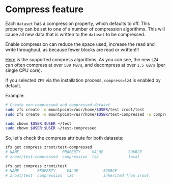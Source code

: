 # Compress feature

Each `dataset` has a compression property, which defaults to off. This 
property can be set to one of a number of compression algorithms. This 
will cause all new data that is written to the `dataset` to be compressed.

Enable compression can reduce the space used, increase the read and write 
throughput, as because fewer blocks are read or written!!!

[Here](https://www.freebsd.org/doc/handbook/zfs-term.html#zfs-term-compression)
is the supported compress algorithms. As you can see, the new `LZ4` can 
often compress at over `500 MB/s`, and decompress at over `1.5 GB/s` (per single CPU core).

If you selected `ZFS` via the installation process, `compress=lz4` is enabled
by default.

Example:

```bash
# Create non-compressed and compressed dataset
sudo zfs create -o mountpoint=/usr/home/$USER/test zroot/test
sudo zfs create -o mountpoint=/usr/home/$USER/test-compressed -o compress=lz4 zroot/test-compressed

sudo chown $USER:$USER ~/test
sudo chown $USER:$USER ~/test-compressed
```

So, let's check the compress attribute for both datasets:

```bash
zfs get compress zroot/test-compressed
# NAME                   PROPERTY     VALUE           SOURCE
# zroot/test-compressed  compression  lz4             local

zfs get compress zroot/test
# NAME        PROPERTY     VALUE           SOURCE
# zroot/test  compression  lz4             inherited from zroot
```
